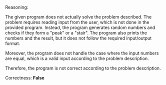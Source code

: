 Reasoning:

The given program does not actually solve the problem described. The problem requires reading input from the user, which is not done in the provided program. Instead, the program generates random numbers and checks if they form a "peak" or a "stair". The program also prints the numbers and the result, but it does not follow the required input/output format.

Moreover, the program does not handle the case where the input numbers are equal, which is a valid input according to the problem description.

Therefore, the program is not correct according to the problem description.

Correctness: **False**